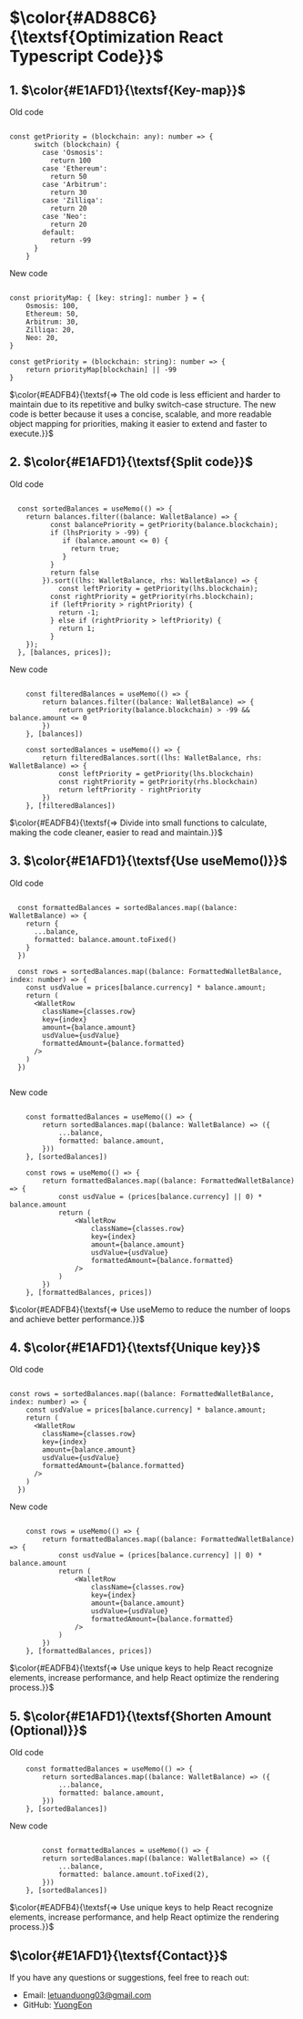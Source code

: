 # $\color{#AD88C6}{\textsf{Optimization React Typescript Code}}$

## 1. $\color{#E1AFD1}{\textsf{Key-map}}$

Old code

```example.tsx

const getPriority = (blockchain: any): number => {
	  switch (blockchain) {
	    case 'Osmosis':
	      return 100
	    case 'Ethereum':
	      return 50
	    case 'Arbitrum':
	      return 30
	    case 'Zilliqa':
	      return 20
	    case 'Neo':
	      return 20
	    default:
	      return -99
	  }
	}

```

New code

```example.tsx

const priorityMap: { [key: string]: number } = {
	Osmosis: 100,
	Ethereum: 50,
	Arbitrum: 30,
	Zilliqa: 20,
	Neo: 20,
}

const getPriority = (blockchain: string): number => {
	return priorityMap[blockchain] || -99
}

```

$\color{#EADFB4}{\textsf{=> The old code is less efficient and harder to maintain due to its repetitive and bulky switch-case structure. The new code is better because it uses a concise, scalable, and more readable object mapping for priorities, making it easier to extend and faster to execute.}}$

## 2. $\color{#E1AFD1}{\textsf{Split code}}$

Old code

```example.tsx

  const sortedBalances = useMemo(() => {
    return balances.filter((balance: WalletBalance) => {
		  const balancePriority = getPriority(balance.blockchain);
		  if (lhsPriority > -99) {
		     if (balance.amount <= 0) {
		       return true;
		     }
		  }
		  return false
		}).sort((lhs: WalletBalance, rhs: WalletBalance) => {
			const leftPriority = getPriority(lhs.blockchain);
		  const rightPriority = getPriority(rhs.blockchain);
		  if (leftPriority > rightPriority) {
		    return -1;
		  } else if (rightPriority > leftPriority) {
		    return 1;
		  }
    });
  }, [balances, prices]);

```

New code

```example.tsx

	const filteredBalances = useMemo(() => {
		return balances.filter((balance: WalletBalance) => {
			return getPriority(balance.blockchain) > -99 && balance.amount <= 0
		})
	}, [balances])

	const sortedBalances = useMemo(() => {
		return filteredBalances.sort((lhs: WalletBalance, rhs: WalletBalance) => {
			const leftPriority = getPriority(lhs.blockchain)
			const rightPriority = getPriority(rhs.blockchain)
			return leftPriority - rightPriority
		})
	}, [filteredBalances])

```

$\color{#EADFB4}{\textsf{=> Divide into small functions to calculate, making the code cleaner, easier to read and maintain.}}$

## 3. $\color{#E1AFD1}{\textsf{Use useMemo()}}$

Old code

```example.tsx

  const formattedBalances = sortedBalances.map((balance: WalletBalance) => {
    return {
      ...balance,
      formatted: balance.amount.toFixed()
    }
  })

  const rows = sortedBalances.map((balance: FormattedWalletBalance, index: number) => {
    const usdValue = prices[balance.currency] * balance.amount;
    return (
      <WalletRow
        className={classes.row}
        key={index}
        amount={balance.amount}
        usdValue={usdValue}
        formattedAmount={balance.formatted}
      />
    )
  })


```

New code

```example.tsx

	const formattedBalances = useMemo(() => {
		return sortedBalances.map((balance: WalletBalance) => ({
			...balance,
			formatted: balance.amount,
		}))
	}, [sortedBalances])

	const rows = useMemo(() => {
		return formattedBalances.map((balance: FormattedWalletBalance) => {
			const usdValue = (prices[balance.currency] || 0) * balance.amount
			return (
				<WalletRow
					className={classes.row}
					key={index}
					amount={balance.amount}
					usdValue={usdValue}
					formattedAmount={balance.formatted}
				/>
			)
		})
	}, [formattedBalances, prices])

```

$\color{#EADFB4}{\textsf{=> Use useMemo to reduce the number of loops and achieve better performance.}}$

## 4. $\color{#E1AFD1}{\textsf{Unique key}}$

Old code

```example.tsx

const rows = sortedBalances.map((balance: FormattedWalletBalance, index: number) => {
    const usdValue = prices[balance.currency] * balance.amount;
    return (
      <WalletRow
        className={classes.row}
        key={index}
        amount={balance.amount}
        usdValue={usdValue}
        formattedAmount={balance.formatted}
      />
    )
  })

```

New code

```example.tsx

	const rows = useMemo(() => {
		return formattedBalances.map((balance: FormattedWalletBalance) => {
			const usdValue = (prices[balance.currency] || 0) * balance.amount
			return (
				<WalletRow
					className={classes.row}
					key={index}
					amount={balance.amount}
					usdValue={usdValue}
					formattedAmount={balance.formatted}
				/>
			)
		})
	}, [formattedBalances, prices])

```

$\color{#EADFB4}{\textsf{=> Use unique keys to help React recognize elements, increase performance, and help React optimize the rendering process.}}$

## 5. $\color{#E1AFD1}{\textsf{Shorten Amount (Optional)}}$

Old code

```example.tsx
	const formattedBalances = useMemo(() => {
		return sortedBalances.map((balance: WalletBalance) => ({
			...balance,
			formatted: balance.amount,
		}))
	}, [sortedBalances])

```

New code

```example.tsx

		const formattedBalances = useMemo(() => {
		return sortedBalances.map((balance: WalletBalance) => ({
			...balance,
			formatted: balance.amount.toFixed(2),
		}))
	}, [sortedBalances])

```

$\color{#EADFB4}{\textsf{=> Use unique keys to help React recognize elements, increase performance, and help React optimize the rendering process.}}$

## $\color{#E1AFD1}{\textsf{Contact}}$

If you have any questions or suggestions, feel free to reach out:

- Email: [letuanduong03@gmail.com](letuanduong03@gmail.com)
- GitHub: [YuongEon](https://github.com/YuongEon)

